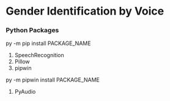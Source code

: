 # Gender Identification by Voice

### Python Packages
py -m pip install PACKAGE_NAME
1. SpeechRecognition
2. Pillow
3. pipwin

py -m pipwin install PACKAGE_NAME
1. PyAudio